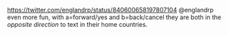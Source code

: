 https://twitter.com/englandrp/status/840600658197807104 @englandrp even more fun, with a=forward/yes and b=back/cancel they are both in the *opposite direction* to text in their home countries.